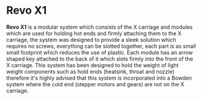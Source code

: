 # Revo X1
**Revo X1** is a modular system which consists of the X carriage and modules which are used for holding hot ends and firmly attaching them to the X carriage, the system was designed to provide a sleek solution which requires no screws, everything can be slotted together, each part is as small small footprint which reduces the use of plastic. Each module has an arrow shaped key attached to the back of it which slots firmly into the front of the X carriage. This system has been designed to hold the weight of light weight components such as hold ends (heatsink, throat and nozzle) therefore it's highly advised that this system is incorporated into a Bowden system where the cold end (stepper motors and gears) are not on the X carriage.
